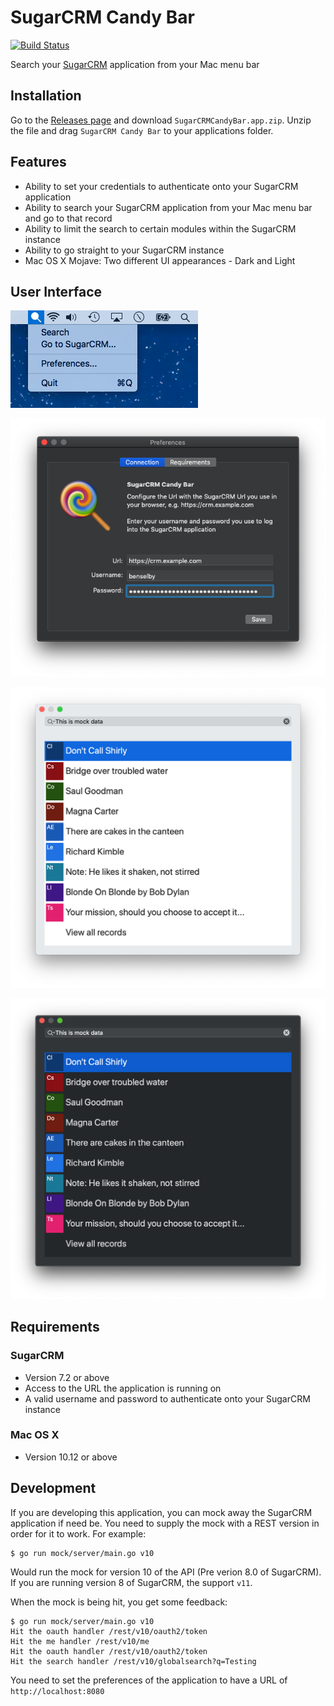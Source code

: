 # SugarCRM Candy Bar

[![Build Status](https://travis-ci.org/benmatselby/sugarcrmcandybar.svg?branch=master)](https://travis-ci.org/benmatselby/sugarcrmcandybar)

Search your [SugarCRM](https://www.sugarcrm.com) application from your Mac menu bar

## Installation

Go to the [Releases page](https://github.com/benmatselby/sugarcrmcandybar/releases) and download `SugarCRMCandyBar.app.zip`. Unzip the file and drag `SugarCRM Candy Bar` to your applications folder.

## Features

* Ability to set your credentials to authenticate onto your SugarCRM application
* Ability to search your SugarCRM application from your Mac menu bar and go to that record
* Ability to limit the search to certain modules within the SugarCRM instance
* Ability to go straight to your SugarCRM instance
* Mac OS X Mojave: Two different UI appearances - Dark and Light

## User Interface

![The Menu Bar](docs/menu-bar.png?raw=true "The Menu Bar")

![Preferences](docs/preferences.png?raw=true "Preferences")

![Search Results - Light Mode](docs/search-results.png?raw=true "Search Results - Light Mode")

![Search Results - Dark Mode](docs/search-results-dark.png?raw=true "Search Results -  Dark Mode")

## Requirements

### SugarCRM

* Version 7.2 or above
* Access to the URL the application is running on
* A valid username and password to authenticate onto your SugarCRM instance

### Mac OS X

* Version 10.12 or above

## Development

If you are developing this application, you can mock away the SugarCRM application if need be. You need to supply the mock with a REST version in order for it to work. For example:

```
$ go run mock/server/main.go v10
```

Would run the mock for version 10 of the API (Pre verion 8.0 of SugarCRM). If you are running version 8 of SugarCRM, the support `v11`.

When the mock is being hit, you get some feedback:

```
$ go run mock/server/main.go v10
Hit the oauth handler /rest/v10/oauth2/token
Hit the me handler /rest/v10/me
Hit the oauth handler /rest/v10/oauth2/token
Hit the search handler /rest/v10/globalsearch?q=Testing
```

You need to set the preferences of the application to have a URL of `http://localhost:8080`
